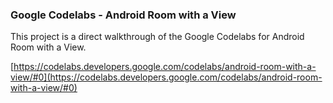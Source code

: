 ### Google Codelabs - Android Room with a View

This project is a direct walkthrough of the Google Codelabs for Android Room with a View.

[https://codelabs.developers.google.com/codelabs/android-room-with-a-view/#0](https://codelabs.developers.google.com/codelabs/android-room-with-a-view/#0)